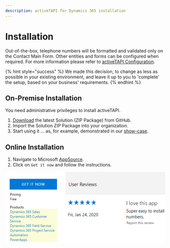 ```yaml
---
description: activeTAPI for Dynamics 365 installation
---
```


# Installation

Out-of-the-box, telephone numbers will be formatted and validated only on the Contact Main Form. Other entities and forms can be configured when required. For more information please refer to [activeTAPI Configuration](../configuration/).

{% hint style="success" %}
We made this decision, to change as less as possible in your existing environment, and leave it up to you to 'complete' the setup, based on your business' requirements.
{% endhint %}

## On-Premise Installation

You need administrative privileges to install activeTAPI.

1. [Download](https://github.com/SchmidteServices/activeTAPI-Dyn365/tree/master/download) the latest Solution \(ZIP Package\) from GitHub.
2. Import the Solution ZIP Package into your organization.
3. Start using it ... as, for example, demonstrated in our [show-case](../../introduction/usecase.md). 

## Online Installation

1. Navigate to Microsoft [AppSource](https://appsource.microsoft.com/en-us/product/dynamics-365/schmidteservices.activetapi).
2. Click on `Get it now` and follow the instructions.

![AppSource Overview](../../../.gitbook/assets/appsourceoverview.png)




